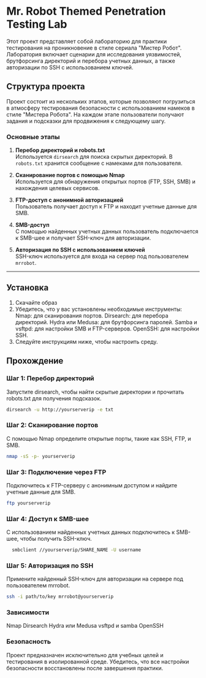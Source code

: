 # Mr. Robot Themed Penetration Testing Lab

Этот проект представляет собой лабораторию для практики тестирования на проникновение в стиле сериала "Мистер Робот". Лаборатория включает сценарии для исследования уязвимостей, брутфорсинга директорий и перебора учетных данных, а также авторизации по SSH с использованием ключей.

## Структура проекта

Проект состоит из нескольких этапов, которые позволяют погрузиться в атмосферу тестирования безопасности с использованием намеков в стиле "Мистера Робота". На каждом этапе пользователи получают задания и подсказки для продвижения к следующему шагу.

### Основные этапы

1. **Перебор директорий и robots.txt**  
   Используется `dirsearch` для поиска скрытых директорий. В `robots.txt` хранится сообщение с намеками для пользователя.

2. **Сканирование портов с помощью Nmap**  
   Используется для обнаружения открытых портов (FTP, SSH, SMB) и нахождения целевых сервисов.

3. **FTP-доступ с анонимной авторизацией**  
   Пользователь получает доступ к FTP и находит учетные данные для SMB.

4. **SMB-доступ**  
   С помощью найденных учетных данных пользователь подключается к SMB-шее и получает SSH-ключ для авторизации.

5. **Авторизация по SSH с использованием ключей**  
   SSH-ключ используется для входа на сервер под пользователем `mrrobot`.

---

## Установка

1. Скачайте образ
2. Убедитесь, что у вас установлены необходимые инструменты:
    Nmap: для сканирования портов.
    Dirsearch: для перебора директорий.
    Hydra или Medusa: для брутфорсинга паролей.
    Samba и vsftpd: для настройки SMB и FTP-серверов.
    OpenSSH: для настройки SSH.
3. Следуйте инструкциям ниже, чтобы настроить среду.
## Прохождение

### Шаг 1: Перебор директорий
Запустите dirsearch, чтобы найти скрытые директории и прочитать robots.txt для получения подсказок.

```bash
dirsearch -u http://yourserverip -e txt
```
### Шаг 2: Сканирование портов
С помощью Nmap определите открытые порты, такие как SSH, FTP, и SMB.

```bash
nmap -sS -p- yourserverip
```
### Шаг 3: Подключение через FTP
Подключитесь к FTP-серверу с анонимным доступом и найдите учетные данные для SMB.

```bash
ftp yourserverip
```
### Шаг 4: Доступ к SMB-шее
С использованием найденных учетных данных подключитесь к SMB-шее, чтобы получить SSH-ключ.

```bash
  smbclient //yourserverip/SHARE_NAME -U username
```
### Шаг 5: Авторизация по SSH
Примените найденный SSH-ключ для авторизации на сервере под пользователем mrrobot.

```bash
ssh -i path/to/key mrrobot@yourserverip
```

### Зависимости
  Nmap
  Dirsearch
  Hydra или Medusa
  vsftpd и samba
  OpenSSH

### Безопасность
  Проект предназначен исключительно для учебных целей и тестирования в изолированной среде. Убедитесь, что все настройки безопасности восстановлены после завершения практики.
